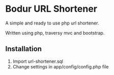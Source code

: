 # Bodur URL Shortener
A simple and ready to use php url shortener.

Written using php, traversy mvc and bootstrap.

## Installation
1. Import url-shortener.sql
2. Change settings in app/config/config.php file

